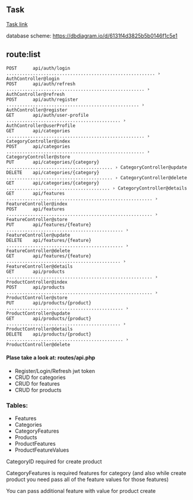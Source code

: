 ## Task
[Task link](https://telegra.ph/Ox-system-hiring-test-project-07-11)

database scheme: https://dbdiagram.io/d/6131f4d3825b5b0146f1c5e1
## route:list
```
POST      api/auth/login ........................................................ › AuthController@login
POST      api/auth/refresh .................................................... › AuthController@refresh
POST      api/auth/register .................................................. › AuthController@register
GET       api/auth/user-profile ........................................... › AuthController@userProfile
GET       api/categories .................................................... › CategoryController@index
POST      api/categories .................................................... › CategoryController@store
PUT       api/categories/{category} ........................................ › CategoryController@update
DELETE    api/categories/{category} ........................................ › CategoryController@delete
GET       api/categories/{category} ....................................... › CategoryController@details
GET       api/features ....................................................... › FeatureController@index
POST      api/features ....................................................... › FeatureController@store
PUT       api/features/{feature} ............................................ › FeatureController@update
DELETE    api/features/{feature} ............................................ › FeatureController@delete
GET       api/features/{feature} ........................................... › FeatureController@details
GET       api/products ....................................................... › ProductController@index
POST      api/products ....................................................... › ProductController@store
PUT       api/products/{product} ............................................ › ProductController@update
GET       api/products/{product} ........................................... › ProductController@details
DELETE    api/products/{product} ............................................ › ProductController@delete
```
#### Plase take a look at: routes/api.php
- Register/Login/Refresh jwt token 
- CRUD for categories
- CRUD for features
- CRUD for products

### Tables: 
- Features
- Categories
- CategoryFeatures
- Products
- ProductFeatures
- ProductFeatureValues

CategoryID required for create product

CategoryFeatures is required features for category (and also while create product you need pass all of the feature values for those features)

You can pass additional feature with value for product create
